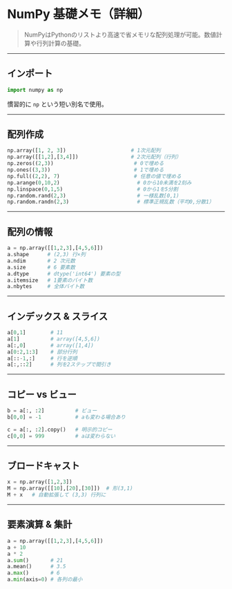 # NumPy 基礎メモ（詳細）

> NumPyはPythonのリストより高速で省メモリな配列処理が可能。数値計算や行列計算の基礎。

---

## インポート
```python
import numpy as np
```
慣習的に `np` という短い別名で使用。

---

## 配列作成
```python
np.array([1, 2, 3])                     # 1次元配列
np.array([[1,2],[3,4]])                 # 2次元配列（行列）
np.zeros((2,3))                          # 0で埋める
np.ones((3,3))                           # 1で埋める
np.full((2,2), 7)                        # 任意の値で埋める
np.arange(0,10,2)                         # 0から10未満を2刻み
np.linspace(0,1,5)                        # 0から1を5分割
np.random.rand(2,3)                       # 一様乱数[0,1)
np.random.randn(2,3)                      # 標準正規乱数（平均0,分散1）
```

---

## 配列の情報
```python
a = np.array([[1,2,3],[4,5,6]])
a.shape      # (2,3) 行×列
a.ndim       # 2 次元数
a.size       # 6 要素数
a.dtype      # dtype('int64') 要素の型
a.itemsize   # 1要素のバイト数
a.nbytes     # 全体バイト数
```

---

## インデックス & スライス
```python
a[0,1]        # 11
a[1]          # array([4,5,6])
a[:,0]        # array([1,4])
a[0:2,1:3]    # 部分行列
a[::-1,:]     # 行を逆順
a[:,::2]      # 列を2ステップで間引き
```

---

## コピー vs ビュー
```python
b = a[:, :2]          # ビュー
b[0,0] = -1           # aも変わる場合あり

c = a[:, :2].copy()   # 明示的コピー
c[0,0] = 999          # aは変わらない
```

---

## ブロードキャスト
```python
x = np.array([1,2,3])
M = np.array([[10],[20],[30]])  # 形(3,1)
M + x   # 自動拡張して (3,3) 行列に
```

---

## 要素演算 & 集計
```python
a = np.array([[1,2,3],[4,5,6]])
a + 10
a * 2
a.sum()       # 21
a.mean()      # 3.5
a.max()       # 6
a.min(axis=0) # 各列の最小
```
